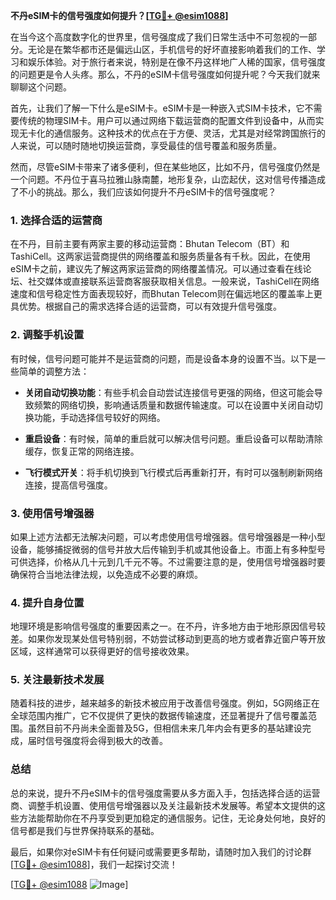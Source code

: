 **不丹eSIM卡的信号强度如何提升？[[TG💪+ @esim1088](https://t.me/s/esim1088)]**

在当今这个高度数字化的世界里，信号强度成了我们日常生活中不可忽视的一部分。无论是在繁华都市还是偏远山区，手机信号的好坏直接影响着我们的工作、学习和娱乐体验。对于旅行者来说，特别是在像不丹这样地广人稀的国家，信号强度的问题更是令人头疼。那么，不丹的eSIM卡信号强度如何提升呢？今天我们就来聊聊这个问题。

首先，让我们了解一下什么是eSIM卡。eSIM卡是一种嵌入式SIM卡技术，它不需要传统的物理SIM卡。用户可以通过网络下载运营商的配置文件到设备中，从而实现无卡化的通信服务。这种技术的优点在于方便、灵活，尤其是对经常跨国旅行的人来说，可以随时随地切换运营商，享受最佳的信号覆盖和服务质量。

然而，尽管eSIM卡带来了诸多便利，但在某些地区，比如不丹，信号强度仍然是一个问题。不丹位于喜马拉雅山脉南麓，地形复杂，山峦起伏，这对信号传播造成了不小的挑战。那么，我们应该如何提升不丹eSIM卡的信号强度呢？

### 1. 选择合适的运营商

在不丹，目前主要有两家主要的移动运营商：Bhutan Telecom（BT）和TashiCell。这两家运营商提供的网络覆盖和服务质量各有千秋。因此，在使用eSIM卡之前，建议先了解这两家运营商的网络覆盖情况。可以通过查看在线论坛、社交媒体或直接联系运营商客服获取相关信息。一般来说，TashiCell在网络速度和信号稳定性方面表现较好，而Bhutan Telecom则在偏远地区的覆盖率上更具优势。根据自己的需求选择合适的运营商，可以有效提升信号强度。

### 2. 调整手机设置

有时候，信号问题可能并不是运营商的问题，而是设备本身的设置不当。以下是一些简单的调整方法：

- **关闭自动切换功能**：有些手机会自动尝试连接信号更强的网络，但这可能会导致频繁的网络切换，影响通话质量和数据传输速度。可以在设置中关闭自动切换功能，手动选择信号较好的网络。
  
- **重启设备**：有时候，简单的重启就可以解决信号问题。重启设备可以帮助清除缓存，恢复正常的网络连接。

- **飞行模式开关**：将手机切换到飞行模式后再重新打开，有时可以强制刷新网络连接，提高信号强度。

### 3. 使用信号增强器

如果上述方法都无法解决问题，可以考虑使用信号增强器。信号增强器是一种小型设备，能够捕捉微弱的信号并放大后传输到手机或其他设备上。市面上有多种型号可供选择，价格从几十元到几千元不等。不过需要注意的是，使用信号增强器时要确保符合当地法律法规，以免造成不必要的麻烦。

### 4. 提升自身位置

地理环境是影响信号强度的重要因素之一。在不丹，许多地方由于地形原因信号较差。如果你发现某处信号特别弱，不妨尝试移动到更高的地方或者靠近窗户等开放区域，这样通常可以获得更好的信号接收效果。

### 5. 关注最新技术发展

随着科技的进步，越来越多的新技术被应用于改善信号强度。例如，5G网络正在全球范围内推广，它不仅提供了更快的数据传输速度，还显著提升了信号覆盖范围。虽然目前不丹尚未全面普及5G，但相信未来几年内会有更多的基站建设完成，届时信号强度将会得到极大的改善。

### 总结

总的来说，提升不丹eSIM卡的信号强度需要从多方面入手，包括选择合适的运营商、调整手机设置、使用信号增强器以及关注最新技术发展等。希望本文提供的这些方法能帮助你在不丹享受到更加稳定的通信服务。记住，无论身处何地，良好的信号都是我们与世界保持联系的基础。

最后，如果你对eSIM卡有任何疑问或需要更多帮助，请随时加入我们的讨论群[[TG💪+ @esim1088](https://t.me/s/esim1088)]，我们一起探讨交流！

[[TG💪+ @esim1088](https://t.me/s/esim1088) ![Image](https://i.postimg.cc/4NQfJmqS/Snipaste-2025-05-13-00-14-12.png)]